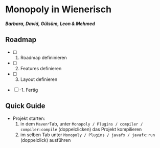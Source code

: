 # Monopoly in Wienerisch
***Barbara, David, Gülsüm, Leon & Mehmed***

## Roadmap
- [ ] 1. Roadmap defininieren
- [ ] 2. Features definieren
- [ ] 3. Layout definieren

- [ ] -1. Fertig

## Quick Guide
- Projekt starten:
  1. in dem ```Maven```-Tab, unter ```Monopoly / Plugins / compiler / compiler:compile``` (doppelclicken) das Projekt kompilieren
  2. im selben Tab unter ```Monopoly / Plugins / javafx / javafx:run``` (doppelclick) ausführen
